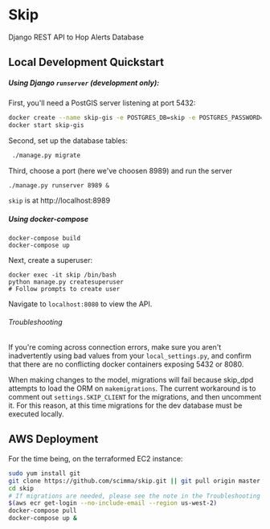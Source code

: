 # Skip

Django REST API to Hop Alerts Database

## Local Development Quickstart

##### Using Django `runserver` (development only):
First, you'll need a PostGIS server listening at port 5432:
```bash
docker create --name skip-gis -e POSTGRES_DB=skip -e POSTGRES_PASSWORD=postgres -e POSTGRES_USER=postgres -p 5432:5432 mdillon/postgis
docker start skip-gis
```
Second, set up the database tables:
```bash
 ./manage.py migrate
```
Third, choose a port (here we've choosen 8989) and run the server
```
./manage.py runserver 8989 &
```
`skip` is at http://localhost:8989


##### Using docker-compose

```
docker-compose build
docker-compose up
```

Next, create a superuser:

```
docker exec -it skip /bin/bash
python manage.py createsuperuser
# Follow prompts to create user
```

Navigate to `localhost:8080` to view the API.

###### Troubleshooting

If you're coming across connection errors, make sure you aren't inadvertently using bad values from your `local_settings.py`, and 
confirm that there are no conflicting docker containers exposing 5432 or 8080.

When making changes to the model, migrations will fail because skip_dpd attempts to load
the ORM on `makemigrations`. The current workaround is to comment out `settings.SKIP_CLIENT` for the migrations, and then uncomment it. For this reason, at this time
migrations for the dev database must be executed locally.

## AWS Deployment
For the time being, on the terraformed EC2 instance:
```bash
sudo yum install git
git clone https://github.com/scimma/skip.git || git pull origin master
cd skip
# If migrations are needed, please see the note in the Troubleshooting section of this document
$(aws ecr get-login --no-include-email --region us-west-2)
docker-compose pull
docker-compose up &
```
